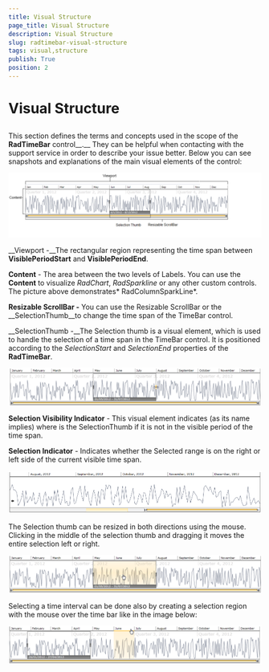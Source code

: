 ```yaml
---
title: Visual Structure
page_title: Visual Structure
description: Visual Structure
slug: radtimebar-visual-structure
tags: visual,structure
publish: True
position: 2
---
```


# Visual Structure



## 

This section defines the terms and concepts used in the scope of the __RadTimeBar__ control__.__ They can be helpful when contacting with the support service in order to describe your issue better. Below you can see snapshots and explanations of the main visual elements of the control:

![](images/radtimebar_timeBarStructure.png)

__Viewport  -__The rectangular region representing the time span between __VisiblePeriodStart__ and __VisiblePeriodEnd__. 

__Content__ - The area between the two levels of Labels. You can use the __Content__ to visualize *RadChart*, *RadSparkline* or any other custom controls. The picture above demonstrates* RadColumnSparkLine*.

__Resizable ScrollBar -__ You can use the Resizable ScrollBar or the __SelectionThumb__to change the time span of the TimeBar control.

__SelectionThumb -__The Selection thumb is a visual element, which is used to handle the selection of a time span in the TimeBar control. It is positioned according to the *SelectionStart* and *SelectionEnd* properties of the __RadTimeBar__.

![](images/radtimebar_ThumbLeftHandle.png)

__Selection Visibility Indicator__ - This visual element indicates (as its name implies) where is the SelectionThumb if it is not in the visible period of the time span.

__Selection Indicator__ - Indicates whether the Selected range is on the right or left side of the current visible time span.



![](images/radtimebar_visual-structure.PNG)



The Selection thumb can be resized in both directions using the mouse. Clicking in the middle of the selection thumb and dragging it moves the entire selection left or right.

![](images/radtimebar_ThumbSelect.png)

Selecting a time interval can be done also by creating a selection region with the mouse over the time bar like in the image below:

![](images/radtimebar_itemSelection.png)


